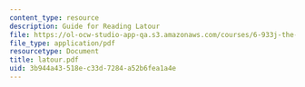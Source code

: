 ```yaml
---
content_type: resource
description: Guide for Reading Latour
file: https://ol-ocw-studio-app-qa.s3.amazonaws.com/courses/6-933j-the-structure-of-engineering-revolutions-fall-2001/3b944a43518ec33d7284a52b6fea1a4e_latour.pdf
file_type: application/pdf
resourcetype: Document
title: latour.pdf
uid: 3b944a43-518e-c33d-7284-a52b6fea1a4e
---
```

